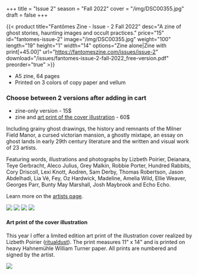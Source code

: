 +++
title = "Issue 2"
season = "Fall 2022"
cover = "/img/DSC00355.jpg"
draft = false
+++

{{< product title="Fantômes Zine - Issue - 2 Fall 2022" desc="A zine of ghost stories, haunting images and occult practices." price="15" id="fantomes-issue-2" image="/img/DSC00355.jpg" weight="100" length="19" height="1" width="14" options="Zine alone|Zine with print[+45.00]" url="https://fantomeszine.com/issues/issue-2" download="/issues/fantomes-issue-2-fall-2022_free-version.pdf" preorder="true" >}}

- A5 zine, 64 pages  
- Printed on 3 colors of copy paper and vellum  

### Choose between 2 versions after adding in cart
- zine-only version - 15$
- zine and [art print of the cover illustration](#art-print-of-the-cover-illustration) - 60$

Including grainy ghost drawings, the history and remnants of the Milner Field Manor, a cursed victorian mansion, a ghostly mixtape, an essay on ghost lands in early 29th century literature and the written and visual work of 23 artists.

Featuring words, illustrations and photographs by Lizbeth Poirier, Deianara, Teye Gerbracht, Aleco Julius, Grey Malkin, Robbie Porter, Hundred Rabbits, Cory Driscoll, Lexi Knott, Aodren, Sam Derby, Thomas Robertson, Jason Abdelhadi, Lia Vé, Fey, Oz Hardwick, Madeline, Amelia Wild, Ellie Weaver, Georges Parr, Bunty May Marshall, Josh Maybrook and Echo Echo.

Learn more on the [artists page](/artists/).

![](/img/DSC00366.jpg)
![](/img/DSC00368.jpg)
![](/img/DSC00373.jpg)
![](/img/DSC00376.jpg)

#### Art print of the cover illustration

This year I offer a limited edition art print of the illustration cover realized by Lizbeth Poirier ([ritualdust](https://ritualdust.com)). The print measures 11" x 14" and is printed on heavy Hahnemühle William Turner paper. All prints are numbered and signed by the artist.

![](/img/print.jpg)
